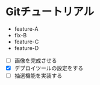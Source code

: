 # Gitチュートリアル
- feature-A
- fix-B
- feature-C
- feature-D
- [ ] 画像を完成させる
- [x] デプロイツールの設定をする
- [ ] 抽選機能を実装する
